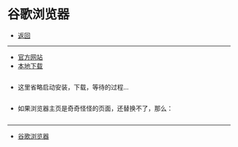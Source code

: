 # 谷歌浏览器

- [返回](./README.md)

---

- [官方网站](https://www.google.cn/chrome/index.html)
- [本地下载](https://media.huhuiyu.top/download/ChromeSetup.exe)

<section class="img-flex-box" >
  <section><img class="lazy-image" data-src="../../images/webfront/chrome/chrome001.png" alt=""></section>
</section>

- 这里省略启动安装，下载，等待的过程...

<section class="img-flex-box" >
  <section><img class="lazy-image" data-src="../../images/webfront/chrome/chrome002.png" alt=""></section>
  <section><img class="lazy-image" data-src="../../images/webfront/chrome/chrome003.png" alt=""></section>
  <section><img class="lazy-image" data-src="../../images/webfront/chrome/chrome004.png" alt=""></section>
  <section><img class="lazy-image" data-src="../../images/webfront/chrome/chrome005.png" alt=""></section>
  <section><img class="lazy-image" data-src="../../images/webfront/chrome/chrome006.png" alt=""></section>
  <section><img class="lazy-image" data-src="../../images/webfront/chrome/chrome007.png" alt=""></section>
</section>

- 如果浏览器主页是奇奇怪怪的页面，还替换不了，那么：

<section class="img-flex-box" >
  <section><img class="lazy-image" data-src="../../images/webfront/chrome/chrome008.png" alt=""></section>
  <section><img class="lazy-image" data-src="../../images/webfront/chrome/chrome009.png" alt=""></section>
  <section><img class="lazy-image" data-src="../../images/webfront/chrome/chrome010.png" alt=""></section>
  <section><img class="lazy-image" data-src="../../images/webfront/chrome/chrome011.png" alt=""></section>
</section>

---

- [谷歌浏览器](#谷歌浏览器)

<!-- js处理背景和css样式 -->
<script type="module" src="/js/github.js"></script>
